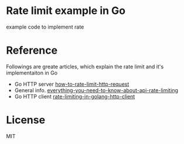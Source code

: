 # Rate limit example in Go
example code to implement rate

# Reference 
Followings are greate articles, which explain the rate limit and it's implementaiton in Go
- Go HTTP server [how-to-rate-limit-http-request](https://www.alexedwards.net/blog/how-to-rate-limit-http-requests)
- General info. [everything-you-need-to-know-about-api-rate-limiting](https://nordicapis.com/everything-you-need-to-know-about-api-rate-limiting/)
- Go HTTP client [rate-limiting-in-golang-http-client](https://medium.com/mflow/rate-limiting-in-golang-http-client-a22fba15861a)

# License
MIT


